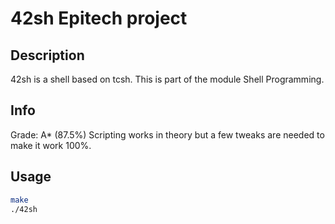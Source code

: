 # 42sh Epitech project

## Description
42sh is a shell based on tcsh.
This is part of the module Shell Programming.

## Info
Grade: A* (87.5%)
Scripting works in theory but a few tweaks are needed to make it work 100%.

## Usage
```bash
make
./42sh
```

